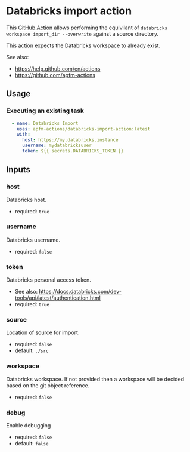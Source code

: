 Databricks import action
========================

This [GitHub Action][GitHub Actions] allows performing the equivilant of
`databricks workspace import_dir --overwrite` against a source directory.

This action expects the Databricks workspace to already exist.

See also:
- https://help.github.com/en/actions
- https://github.com/apfm-actions

Usage
-----

### Executing an existing task
```yaml
  - name: Databricks Import
    uses: apfm-actions/databricks-import-action:latest
    with:
      host: https://my.databricks.instance
      username: mydatabricksuser
      token: ${{ secrets.DATABRICKS_TOKEN }}
```

Inputs
------

### host
Databricks host.
- required: `true`

### username
Databricks username.
- required: `false`

### token
Databricks personal access token.
- See also: https://docs.databricks.com/dev-tools/api/latest/authentication.html
- required: `true`

### source
Location of source for import.
- required: `false`
- default: `./src`

### workspace
Databricks workspace. If not provided then a workspace will be decided based on the git object reference.
- required: `false`

### debug ###
Enable debugging
- required: `false`
- default: `false`

[//]: # (The following are reference links used elsewhere in the document)

[Git]: https://git-scm.com/
[GitHub]: https://www.github.com
[GitHub Actions]: https://help.github.com/en/actions
[Terraform]: https://www.terraform.io/
[Docker]: https://www.docker.com
[Dockerfile]: https://docs.docker.com/engine/reference/builder/
